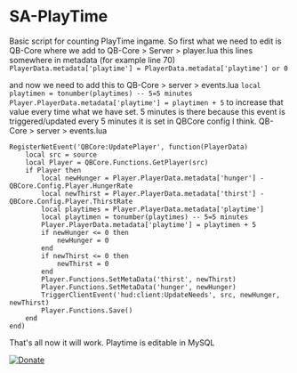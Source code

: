 # SA-PlayTime

Basic script for counting PlayTime ingame. So first what we need to edit is QB-Core where we add to QB-Core > Server > player.lua this lines
somewhere in metadata (for example line 70)
```PlayerData.metadata['playtime'] = PlayerData.metadata['playtime'] or 0```

and now we need to add this to QB-Core > server > events.lua ```local playtimen = tonumber(playtimes) -- 5=5 minutes
        Player.PlayerData.metadata['playtime'] = playtimen + 5``` to increase that value every time what we have set. 5 minutes is there because this event is triggered/updated every 5 minutes it is set in QBCore config I think.
QB-Core > server > events.lua 
```
RegisterNetEvent('QBCore:UpdatePlayer', function(PlayerData)
    local src = source
    local Player = QBCore.Functions.GetPlayer(src)
    if Player then
        local newHunger = Player.PlayerData.metadata['hunger'] - QBCore.Config.Player.HungerRate
        local newThirst = Player.PlayerData.metadata['thirst'] - QBCore.Config.Player.ThirstRate
        local playtimes = Player.PlayerData.metadata['playtime']
        local playtimen = tonumber(playtimes) -- 5=5 minutes
        Player.PlayerData.metadata['playtime'] = playtimen + 5
        if newHunger <= 0 then
            newHunger = 0
        end
        if newThirst <= 0 then
            newThirst = 0
        end
        Player.Functions.SetMetaData('thirst', newThirst)
        Player.Functions.SetMetaData('hunger', newHunger)
        TriggerClientEvent('hud:client:UpdateNeeds', src, newHunger, newThirst)
        Player.Functions.Save()
    end
end)
```

That's all now it will work. Playtime is editable in MySQL

[![Donate](https://img.shields.io/badge/Donate-PayPal-green.svg)](https://www.paypal.com/donate/?hosted_button_id=D2C3TTRXZSUQN)

